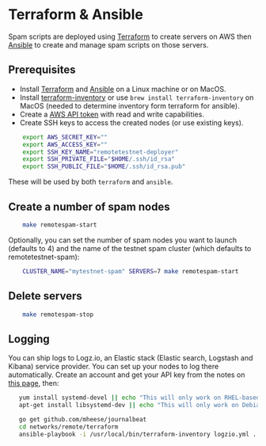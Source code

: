 Terraform & Ansible
===================

Spam scripts are deployed using [Terraform](https://www.terraform.io/) to create servers on AWS then
[Ansible](http://www.ansible.com/) to create and manage spam scripts on those servers.

Prerequisites
-------------

- Install [Terraform](https://www.terraform.io/downloads.html) and [Ansible](http://docs.ansible.com/ansible/latest/installation_guide/intro_installation.html) on a Linux machine or on MacOS.
- Install [terraform-inventory](https://github.com/adammck/terraform-inventory/releases) or use `brew install terraform-inventory` on MacOS (needed to determine inventory form terraform for ansible).
- Create a [AWS API token](https://console.aws.amazon.com/iam/home) with read and write capabilities.
- Create SSH keys to access the created nodes (or use existing keys).

```sh
    export AWS_SECRET_KEY=""
    export AWS_ACCESS_KEY=""
    export SSH_KEY_NAME="remotetestnet-deployer"
    export SSH_PRIVATE_FILE="$HOME/.ssh/id_rsa"
    export SSH_PUBLIC_FILE="$HOME/.ssh/id_rsa.pub"
```

These will be used by both `terraform` and `ansible`.

Create a number of spam nodes
-----------------------------

```sh
    make remotespam-start
```

Optionally, you can set the number of spam nodes you want to launch (defaults to 4) and the name of the testnet spam cluster (which defaults to remotetestnet-spam):

```sh
    CLUSTER_NAME="mytestnet-spam" SERVERS=7 make remotespam-start
```

Delete servers
--------------

```sh
    make remotespam-stop
```

Logging
-------

You can ship logs to Logz.io, an Elastic stack (Elastic search, Logstash and Kibana) service provider. You can set up your nodes to log there automatically. Create an account and get your API key from the notes on [this page](https://app.logz.io/#/dashboard/data-sources/Filebeat), then:

```sh
   yum install systemd-devel || echo "This will only work on RHEL-based systems."
   apt-get install libsystemd-dev || echo "This will only work on Debian-based systems."

   go get github.com/mheese/journalbeat
   cd networks/remote/terraform
   ansible-playbook -i /usr/local/bin/terraform-inventory logzio.yml ../ansible/-e LOGZIO_TOKEN=ABCDEFGHIJKLMNOPQRSTUVWXYZ012345
```
